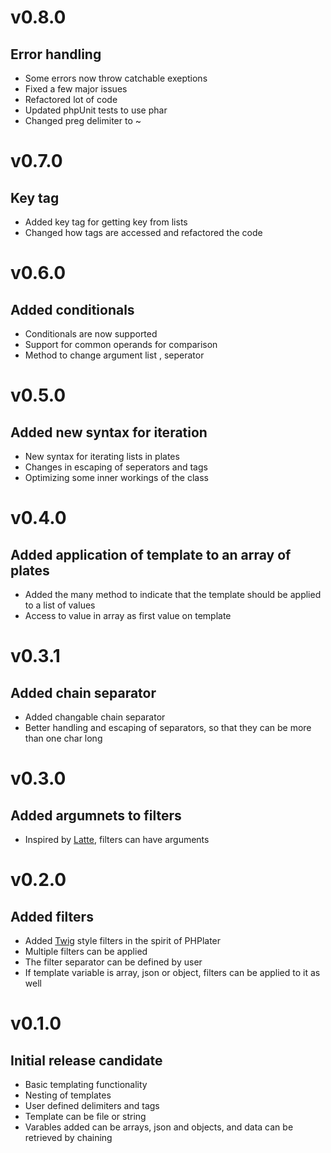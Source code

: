 # v0.8.0
## Error handling
- Some errors now throw catchable exeptions
- Fixed a few major issues
- Refactored lot of code
- Updated phpUnit tests to use phar
- Changed preg delimiter to ~
# v0.7.0
## Key tag
- Added key tag for getting key from lists
- Changed how tags are accessed and refactored the code
# v0.6.0
## Added conditionals
- Conditionals are now supported
- Support for common operands for comparison
- Method to change argument list , seperator
# v0.5.0
## Added new syntax for iteration
- New syntax for iterating lists in plates
- Changes in escaping of seperators and tags
- Optimizing some inner workings of the class
# v0.4.0
## Added application of template to an array of plates
- Added the many method to indicate that the template should be applied to a list of values
- Access to value in array as first value on template
# v0.3.1
## Added chain separator
- Added changable chain separator
- Better handling and escaping of separators, so that they can be more than one char long
# v0.3.0
## Added argumnets to filters
- Inspired by [Latte](https://github.com/nette/latte), filters can have arguments
# v0.2.0
## Added filters
- Added [Twig](https://github.com/twigphp/Twig) style filters in the spirit of PHPlater
- Multiple filters can be applied
- The filter separator can be defined by user
- If template variable is array, json or object, filters can be applied to it as well
# v0.1.0
## Initial release candidate
- Basic templating functionality
- Nesting of templates
- User defined delimiters and tags
- Template can be file or string
- Varables added can be arrays, json and objects, and data can be retrieved by chaining